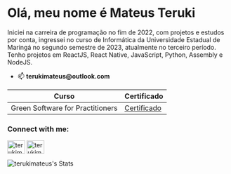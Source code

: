 # Olá, meu nome é Mateus Teruki

Iniciei na carreira de programação no fim de 2022, com projetos e estudos por conta, ingressei no curso de Informática da Universidade Estadual de Maringá no segundo semestre de 2023, atualmente no terceiro período. Tenho projetos em ReactJS, React Native, JavaScript, Python, Assembly e NodeJS.

- 📫 __terukimateus@outlook.com__

| Curso                            | Certificado                                                  |
| -------------------------------- | ------------------------------------------------------------ |
| Green Software for Practitioners | [Certificado](https://ti-user-certificates.s3.amazonaws.com/e0df7fbf-a057-42af-8a1f-590912be5460/32ede1f9-3fdd-4ffa-9ef7-5415d05cf8f2-mateus-teruki-4f4006d8-2090-4323-9765-781306c92fdb-certificate.pdf) |

<h3 align="left">Connect with me:</h3>
<p align="left">
<a href="https://linkedin.com/in/terukimateus" target="blank"><img align="center" src="https://raw.githubusercontent.com/rahuldkjain/github-profile-readme-generator/master/src/images/icons/Social/linked-in-alt.svg" alt="terukimateus" height="30" width="40" /></a>
<a href="https://instagram.com/terukimateus" target="blank"><img align="center" src="https://raw.githubusercontent.com/rahuldkjain/github-profile-readme-generator/master/src/images/icons/Social/instagram.svg" alt="terukimateus" height="30" width="40" /></a>
</p>

![terukimateus's Stats](https://github-readme-stats.vercel.app/api?username=terukimateus&theme=swift&show_icons=true&hide_border=true&count_private=true)
